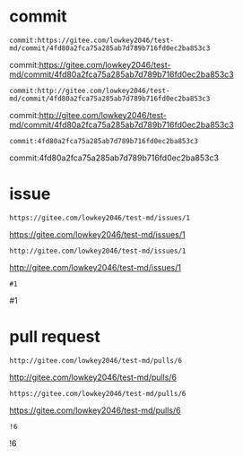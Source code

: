 # commit

```
commit:https://gitee.com/lowkey2046/test-md/commit/4fd80a2fca75a285ab7d789b716fd0ec2ba853c3
```

commit:https://gitee.com/lowkey2046/test-md/commit/4fd80a2fca75a285ab7d789b716fd0ec2ba853c3

```
commit:http://gitee.com/lowkey2046/test-md/commit/4fd80a2fca75a285ab7d789b716fd0ec2ba853c3
```

commit:http://gitee.com/lowkey2046/test-md/commit/4fd80a2fca75a285ab7d789b716fd0ec2ba853c3

```
commit:4fd80a2fca75a285ab7d789b716fd0ec2ba853c3
```

commit:4fd80a2fca75a285ab7d789b716fd0ec2ba853c3

# issue

```
https://gitee.com/lowkey2046/test-md/issues/1
```

https://gitee.com/lowkey2046/test-md/issues/1

```
http://gitee.com/lowkey2046/test-md/issues/1
```

http://gitee.com/lowkey2046/test-md/issues/1

```
#1
```

#1

# pull request 

```
http://gitee.com/lowkey2046/test-md/pulls/6
```
http://gitee.com/lowkey2046/test-md/pulls/6

```
https://gitee.com/lowkey2046/test-md/pulls/6
```
https://gitee.com/lowkey2046/test-md/pulls/6

```
!6
```

!6
